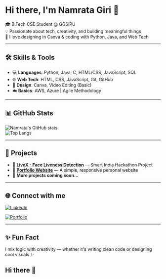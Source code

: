# Hi there, I'm Namrata Giri 👋

🎓 B.Tech CSE Student @ GGSIPU  
💡 Passionate about tech, creativity, and building meaningful things  
🎨 I love designing in Canva & coding with Python, Java, and Web Tech  

---

## 🛠️ Skills & Tools

- 💻 **Languages**: Python, Java, C, HTML/CSS, JavaScript, SQL  
- 🌐 **Web Tech**: HTML, CSS, JavaScript, Git, GitHub  
- 🎨 **Design**: Canva, Video Editing (Basic)  
- ☁️ **Basics**: AWS, Azure | Agile Methodology

---

## 📊 GitHub Stats

![Namrata's GitHub stats](https://github-readme-stats.vercel.app/api?username=namratagiri&show_icons=true&theme=tokyonight)  
![Top Langs](https://github-readme-stats.vercel.app/api/top-langs/?username=namratagiri&layout=compact&theme=tokyonight)

---

## 🚀 Projects

- 🌟 **[LiveX - Face Liveness Detection](#)** — Smart India Hackathon Project  
- 🌟 **[Portfolio Website](#)** — A simple, responsive personal website  
- 🌟 **More projects coming soon...**

---

## 🌐 Connect with me

[![LinkedIn](https://img.shields.io/badge/LinkedIn-blue?logo=linkedin&style=for-the-badge)](https://www.linkedin.com/in/namratagiri)  
<!-- Add your actual portfolio link if available -->
[![Portfolio](https://img.shields.io/badge/Portfolio-Coming%20Soon-informational?style=for-the-badge)](#)

---

## ✨ Fun Fact

I mix logic with creativity — whether it's writing clean code or designing cool visuals ✨
## Hi there 👋

<!--
**namratagiri27/namratagiri27** is a ✨ _special_ ✨ repository because its `README.md` (this file) appears on your GitHub profile.

Here are some ideas to get you started:

- 🔭 I’m currently working on ...
- 🌱 I’m currently learning ...
- 👯 I’m looking to collaborate on ...
- 🤔 I’m looking for help with ...
- 💬 Ask me about ...
- 📫 How to reach me: ...
- 😄 Pronouns: ...
- ⚡ Fun fact: ...
-->
